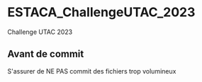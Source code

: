 # ESTACA_ChallengeUTAC_2023
Challenge UTAC 2023 


## Avant de commit
S'assurer de NE PAS commit des fichiers trop volumineux